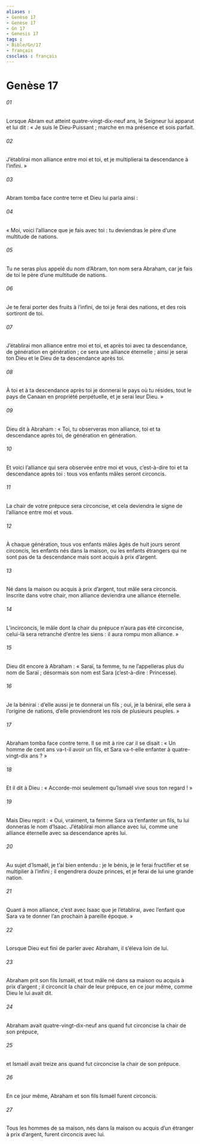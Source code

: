 ```yaml
---
aliases : 
- Genèse 17
- Genèse 17
- Gn 17
- Genesis 17
tags : 
- Bible/Gn/17
- français
cssclass : français
---
```


# Genèse 17

###### 01
Lorsque Abram eut atteint quatre-vingt-dix-neuf ans, le Seigneur lui apparut et lui dit : « Je suis le Dieu-Puissant ; marche en ma présence et sois parfait.
###### 02
J’établirai mon alliance entre moi et toi, et je multiplierai ta descendance à l’infini. »
###### 03
Abram tomba face contre terre et Dieu lui parla ainsi :
###### 04
« Moi, voici l’alliance que je fais avec toi : tu deviendras le père d’une multitude de nations.
###### 05
Tu ne seras plus appelé du nom d’Abram, ton nom sera Abraham, car je fais de toi le père d’une multitude de nations.
###### 06
Je te ferai porter des fruits à l’infini, de toi je ferai des nations, et des rois sortiront de toi.
###### 07
J’établirai mon alliance entre moi et toi, et après toi avec ta descendance, de génération en génération ; ce sera une alliance éternelle ; ainsi je serai ton Dieu et le Dieu de ta descendance après toi.
###### 08
À toi et à ta descendance après toi je donnerai le pays où tu résides, tout le pays de Canaan en propriété perpétuelle, et je serai leur Dieu. »
###### 09
Dieu dit à Abraham : « Toi, tu observeras mon alliance, toi et ta descendance après toi, de génération en génération.
###### 10
Et voici l’alliance qui sera observée entre moi et vous, c’est-à-dire toi et ta descendance après toi : tous vos enfants mâles seront circoncis.
###### 11
La chair de votre prépuce sera circoncise, et cela deviendra le signe de l’alliance entre moi et vous.
###### 12
À chaque génération, tous vos enfants mâles âgés de huit jours seront circoncis, les enfants nés dans la maison, ou les enfants étrangers qui ne sont pas de ta descendance mais sont acquis à prix d’argent.
###### 13
Né dans la maison ou acquis à prix d’argent, tout mâle sera circoncis. Inscrite dans votre chair, mon alliance deviendra une alliance éternelle.
###### 14
L’incirconcis, le mâle dont la chair du prépuce n’aura pas été circoncise, celui-là sera retranché d’entre les siens : il aura rompu mon alliance. »
###### 15
Dieu dit encore à Abraham : « Saraï, ta femme, tu ne l’appelleras plus du nom de Saraï ; désormais son nom est Sara (c’est-à-dire : Princesse).
###### 16
Je la bénirai : d’elle aussi je te donnerai un fils ; oui, je la bénirai, elle sera à l’origine de nations, d’elle proviendront les rois de plusieurs peuples. »
###### 17
Abraham tomba face contre terre. Il se mit à rire car il se disait : « Un homme de cent ans va-t-il avoir un fils, et Sara va-t-elle enfanter à quatre-vingt-dix ans ? »
###### 18
Et il dit à Dieu : « Accorde-moi seulement qu’Ismaël vive sous ton regard ! »
###### 19
Mais Dieu reprit : « Oui, vraiment, ta femme Sara va t’enfanter un fils, tu lui donneras le nom d’Isaac. J’établirai mon alliance avec lui, comme une alliance éternelle avec sa descendance après lui.
###### 20
Au sujet d’Ismaël, je t’ai bien entendu : je le bénis, je le ferai fructifier et se multiplier à l’infini ; il engendrera douze princes, et je ferai de lui une grande nation.
###### 21
Quant à mon alliance, c’est avec Isaac que je l’établirai, avec l’enfant que Sara va te donner l’an prochain à pareille époque. »
###### 22
Lorsque Dieu eut fini de parler avec Abraham, il s’éleva loin de lui.
###### 23
Abraham prit son fils Ismaël, et tout mâle né dans sa maison ou acquis à prix d’argent ; il circoncit la chair de leur prépuce, en ce jour même, comme Dieu le lui avait dit.
###### 24
Abraham avait quatre-vingt-dix-neuf ans quand fut circoncise la chair de son prépuce,
###### 25
et Ismaël avait treize ans quand fut circoncise la chair de son prépuce.
###### 26
En ce jour même, Abraham et son fils Ismaël furent circoncis.
###### 27
Tous les hommes de sa maison, nés dans la maison ou acquis d’un étranger à prix d’argent, furent circoncis avec lui.
